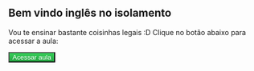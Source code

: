 ## Bem vindo inglês no isolamento

Vou te ensinar bastante coisinhas legais :D Clique no botão abaixo para acessar a aula:


            
<button name="button" style="color: #fff; background-color: #28a745; background-image: linear-gradient(-180deg,#34d058,#28a745 90%);" onclick="window.location.href='https://join.skype.com/wJsAyM3wGktm'">Acessar aula</button>
